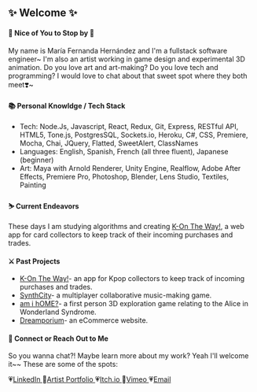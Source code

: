## ✨ Welcome ✨

#### 🌷 Nice of You to Stop by 🌷
My name is María Fernanda Hernández and I'm a fullstack software engineer~ I'm also an artist working in game design and experimental 3D animation. Do you love art and art-making? Do you love tech and programming? I would love to chat about that sweet spot where they both meet❣️~
<p></p>
<p></p>

#### 📚 Personal Knowldge / Tech Stack
<ul>
<li>Tech: Node.Js, Javascript, React, Redux, Git, Express, RESTful API, HTML5, Tone.js, PostgresSQL, Sockets.io, Heroku, C#, CSS, Premiere, Mocha, Chai, JQuery, Flatted, SweetAlert, ClassNames
<li>Languages: English, Spanish, French (all three fluent), Japanese (beginner)
<li>Art: Maya with Arnold Renderer, Unity Engine, Realflow, Adobe After Effects, Premiere Pro, Photoshop, Blender, Lens Studio, Textiles, Painting
</ul>

#### ⛷ Current Endeavors
These days I am studying algorithms and creating <a href= "https://github.com/mafer-mafer/otw">K-On The Way!</a>, a web app for card collectors to keep track of their incoming purchases and trades.
<p></p>
<p></p>

#### ⚔️ Past Projects
<ul>
  <li>
<a href= "https://github.com/mafer-mafer/otw">K-On The Way!</a>- an app for Kpop collectors to keep track of incoming purchases and trades.</li>
<li>
<a href= "https://github.com/PIKACHU-PACK/synth-city">SynthCity</a>- a multiplayer collaborative music-making game.</li>
<li><a href= "https://github.com/mafer-mafer/amihome">am i hOME?</a>- a first person 3D exploration game relating to the Alice in Wonderland Syndrome.</li>
<li><a href= "https://github.com/sweet-dream-team/grace-shopper">Dreamporium</a>- an eCommerce website.</li>
</ul>

#### 💌 Connect or Reach Out to Me
So you wanna chat?! Maybe learn more about my work? Yeah I'll welcome it~~ These are some of the spots:
<p></p>

💗<a href= "https://www.linkedin.com/in/mafermafer/">LinkedIn </a>
💛<a href= "https://www.mariafernanda.space/">Artist Portfolio </a>
💗<a href= "https://maria-fernanda.itch.io/">Itch.io </a>
💛<a href= "https://vimeo.com/mariafernandaa">Vimeo </a>
💗<a href= "mariafernanda.space@gmail.com">Email </a>




<!--- 🌸 I’m currently working on creating my own portfolio site.
- 🌱 I’m currently learning ...
- 👯 I’m looking to collaborate on ...
- 🤔 I’m looking for help with ...
- 💬 Ask me about ...
- 📫 How to reach me: ...
- 😄 Pronouns: ...
- ⚡ Fun fact: ...
--->
